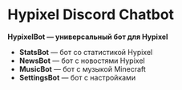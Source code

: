 # Hypixel Discord Chatbot

**HypixelBot — универсальный бот для Hypixel**
* **StatsBot** — бот со статистикой Hypixel
* **NewsBot** — бот с новостями Hypixel
* **MusicBot** — бот с музыкой Minecraft
* **SettingsBot** — бот с настройками
